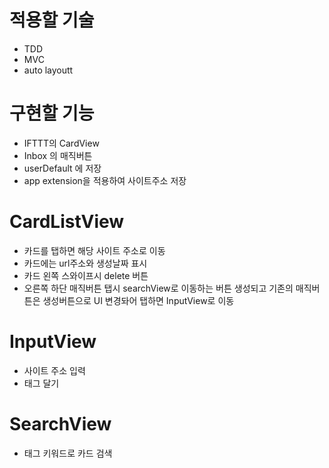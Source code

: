 # 적용할 기술
- TDD
- MVC
- auto layoutt

# 구현할 기능
- IFTTT의 CardView
- Inbox 의 매직버튼
- userDefault 에 저장
- app extension을 적용하여 사이트주소 저장

# CardListView
- 카드를 탭하면 해당 사이트 주소로 이동
- 카드에는 url주소와 생성날짜 표시
- 카드 왼쪽 스와이프시 delete 버튼
- 오른쪽 하단 매직버튼 탭시 searchView로 이동하는 버튼 생성되고 기존의 매직버튼은 생성버튼으로 UI 변경돠어 탭하면 InputView로 이동

# InputView
- 사이트 주소 입력
- 태그 달기

# SearchView
- 태그 키워드로 카드 검색
